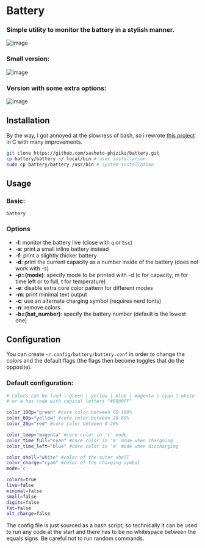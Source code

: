 # Battery

### Simple utility to monitor the battery in a stylish manner.

![image](screenshot.png "screenshot")
### Small version:

![image](screenshot_small.png "screenshot_small")
### Version with some extra options:

![image](screenshot_full.png "screenshot_full")

## Installation
By the way, I got annoyed at the slowness of bash, so i rewrote [this project](https://github.com/sashetophizika/batc.git) in C with many improvements.

```bash
git clone https://github.com/sasheto-phizika/battery.git
cp battery/battery ~/.local/bin # user installation
sudo cp battery/battery /usr/bin # system installation

```

## Usage

### Basic:
```
battery
```
### Options

* **-l**: monitor the battery live (close with `q` or `Esc`)
* **-s**: print a small inline battery instead
* **-f**: print a slightly thicker battery
* **-d**: print the current capacity as a number inside of the battery (does not work with -s)
* **-p=(mode)**: specify mode to be printed with -d (c for capacity, m for time left or to full, t for temperature)
* **-e**: disable extra core color pattern for different modes
* **-m**: print minimal text output
* **-c**: use an alternate charging symbol (requires nerd fonts)
* **-n**: remove colors
* **-b=(bat_number)**: specify the battery number (default is the lowest one)

## Configuration

You can create `~/.config/battery/battery.conf` in order to change the colors and the default flags (the flags then become toggles that do the opposite).

### Default configuration:

```bash
# colors can be [red | green | yellow | blue | magenta | cyan | white | black | none] 
# or a hex code with capital letters "#0000FF" 

color_100p="green" #core color between 60-100%
color_60p="yellow" #core color between 20-60%
color_20p="red" #core color between 0-20%

color_temp="magenta" #core color in 't' mode
color_time_full="cyan" #core color in 'm' mode when chargning
color_time_left="blue" #core color in 'm' mode when discharging

color_shell="white" #color of the outer shell
color_charge="cyan" #color of the charging symbol
mode='c'

colors=true 
live=false 
minimal=false
small=false
digits=false
fat=false
alt_charge=false
```
The config file is just sourced as a bash script, so technically it can be used to run any code at the start and there has to be no whitespace between the equals signs. Be careful not to run random commands.

